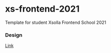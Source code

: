# xs-frontend-2021
Template for student Xsolla Frontend School 2021

### Design
[Link](https://www.figma.com/file/m1N4Y1pbY0HpXrGsK39FjA/%D0%9F%D1%80%D0%BE%D0%B4%D0%B0%D0%B6%D0%B0-%D0%B8%D0%B3%D1%80-%D0%BE%D0%BD%D0%BB%D0%B0%D0%B9%D0%BD?node-id=0%3A1)
